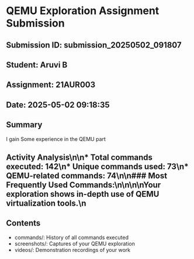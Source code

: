 # QEMU Exploration Assignment Submission

## Submission ID: submission_20250502_091807
## Student: Aruvi B
## Assignment: 21AUR003
## Date: 2025-05-02 09:18:35

## Summary
I gain Some experience in the QEMU part


## Activity Analysis\n\n* Total commands executed: 142\n* Unique commands used: 73\n* QEMU-related commands: 74\n\n### Most Frequently Used Commands:\n\n\n\nYour exploration shows in-depth use of QEMU virtualization tools.\n

## Contents
- commands/: History of all commands executed
- screenshots/: Captures of your QEMU exploration
- videos/: Demonstration recordings of your work
